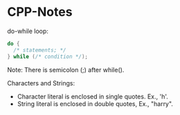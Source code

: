 # CPP-Notes

do-while loop:
```cpp
do {
  /* statements; */
} while (/* condition */);
```
Note: There is semicolon (;) after while().

Characters and Strings:
- Character literal is enclosed in single quotes. Ex., 'h'.  
- String literal is enclosed in double quotes, Ex., "harry".
